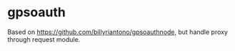 # gpsoauth

Based on https://github.com/billyriantono/gpsoauthnode, but handle proxy through request module.
